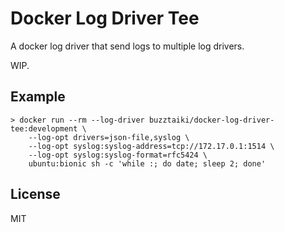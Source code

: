 # Docker Log Driver Tee

A docker log driver that send logs to multiple log drivers.

WIP.

## Example

```
> docker run --rm --log-driver buzztaiki/docker-log-driver-tee:development \
	--log-opt drivers=json-file,syslog \
    --log-opt syslog:syslog-address=tcp://172.17.0.1:1514 \
    --log-opt syslog:syslog-format=rfc5424 \
    ubuntu:bionic sh -c 'while :; do date; sleep 2; done'
```

## License

MIT
